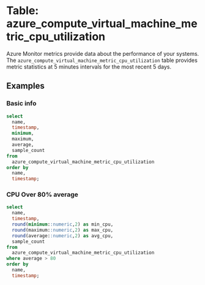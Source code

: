 # Table: azure_compute_virtual_machine_metric_cpu_utilization

Azure Monitor metrics provide data about the performance of your systems. The `azure_compute_virtual_machine_metric_cpu_utilization` table provides metric statistics at 5 minutes intervals for the most recent 5 days.

## Examples

### Basic info

```sql
select
  name,
  timestamp,
  minimum,
  maximum,
  average,
  sample_count
from
  azure_compute_virtual_machine_metric_cpu_utilization
order by
  name,
  timestamp;
```

### CPU Over 80% average

```sql
select
  name,
  timestamp,
  round(minimum::numeric,2) as min_cpu,
  round(maximum::numeric,2) as max_cpu,
  round(average::numeric,2) as avg_cpu,
  sample_count
from
  azure_compute_virtual_machine_metric_cpu_utilization
where average > 80
order by
  name,
  timestamp;
```
